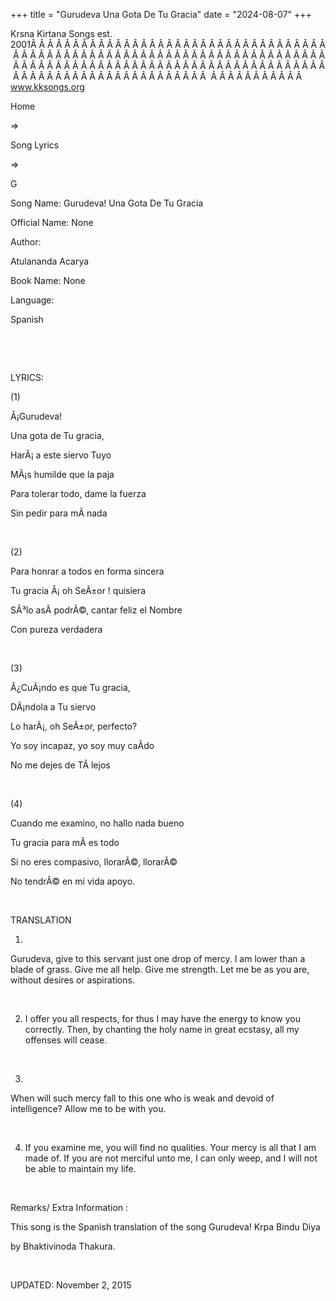 +++ 
title = "Gurudeva Una Gota De Tu Gracia"
date = "2024-08-07"
+++

Krsna Kirtana Songs est. 2001Â Â Â Â Â Â Â Â Â Â Â Â Â Â Â Â Â Â Â Â Â Â Â Â Â Â Â Â Â Â Â Â Â Â Â Â Â Â Â Â Â Â Â Â Â Â Â Â Â Â Â Â Â Â Â Â Â Â Â Â Â Â Â Â Â Â Â Â Â Â Â Â Â Â Â Â Â Â Â Â Â Â Â Â Â Â Â Â Â Â Â Â Â Â Â Â Â Â Â Â Â Â Â Â Â Â Â Â Â Â Â Â Â Â Â Â Â Â Â Â Â Â Â Â Â Â Â Â Â Â Â Â  Â Â Â Â Â Â Â Â Â Â Â  
www.kksongs.org








Home
 
⇒
 
Song Lyrics
 
⇒
 
G


Song
Name: Gurudeva! Una Gota De Tu Gracia


Official
Name: None


Author:

Atulananda Acarya


Book
Name: None


Language:

Spanish


 






















 


LYRICS:


(1)


Â¡Gurudeva!


Una
gota de Tu gracia,


HarÃ¡ a
este siervo Tuyo


MÃ¡s
humilde que la paja


Para
tolerar todo, dame la fuerza


Sin
pedir para mÃ­ nada


 


(2)


Para
honrar a todos en forma sincera


Tu
gracia Â¡ oh SeÃ±or ! quisiera


SÃ³lo
asÃ­ podrÃ©, cantar feliz el Nombre


Con
pureza verdadera


 


(3)


Â¿CuÃ¡ndo
es que Tu gracia,


DÃ¡ndola
a Tu siervo


Lo
harÃ¡, oh SeÃ±or, perfecto?


Yo soy
incapaz, yo soy muy caÃ­do


No me
dejes de TÃ­ lejos


 


(4)


Cuando
me examino, no hallo nada bueno


Tu
gracia para mÃ­ es todo


Si no
eres compasivo, llorarÃ©, llorarÃ©


No
tendrÃ© en mi vida apoyo.


 


TRANSLATION



1)
Gurudeva, give to this servant just one drop of mercy. I am lower than a blade
of grass. Give me all help. Give me strength. Let me be as you are, without
desires or aspirations. 


 


2) I
offer you all respects, for thus I may have the energy to know you correctly.
Then, by chanting the holy name in great ecstasy, all my offenses will cease. 


 


3)
When will such mercy fall to this one who is weak and devoid of intelligence?
Allow me to be with you. 


 


4) If
you examine me, you will find no qualities. Your mercy is all that I am made
of. If you are not merciful unto me, I can only weep, and I will not be able to
maintain my life. 


 


Remarks/ Extra Information
: 


This
song is the Spanish translation of the song 
Gurudeva! Krpa Bindu Diya

by Bhaktivinoda Thakura.


 


UPDATED:
 November 2, 2015
